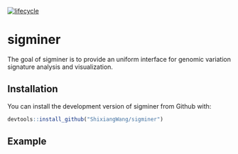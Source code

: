 
<!-- README.md is generated from README.Rmd. Please edit that file -->
[![lifecycle](https://img.shields.io/badge/lifecycle-experimental-orange.svg)](https://www.tidyverse.org/lifecycle/#experimental)

sigminer
========

The goal of sigminer is to provide an uniform interface for genomic variation signature analysis and visualization.

Installation
------------

You can install the development version of sigminer from Github with:

``` r
devtools::install_github("ShixiangWang/sigminer")
```

Example
-------
